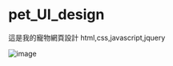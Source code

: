# pet_UI_design
這是我的寵物網頁設計
html,css,javascript,jquery

![image](https://github.com/shine40215/pet_UI_design/1596774293801.jpg)
